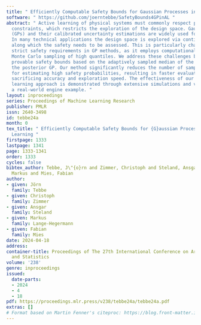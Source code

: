 ```yaml
---
title: " Efficiently Computable Safety Bounds for Gaussian Processes in Active Learning "
software: " https://github.com/joerntebbe/SafetyBounds4GPinAL "
abstract: " Active learning of physical systems must commonly respect practical safety
  constraints, which restricts the exploration of the design space. Gaussian Processes
  (GPs) and their calibrated uncertainty estimations are widely used for this purpose.
  In many technical applications the design space is explored via continuous trajectories,
  along which the safety needs to be assessed. This is particularly challenging for
  strict safety requirements in GP methods, as it employs computationally expensive
  Monte Carlo sampling of high quantiles. We address these challenges by providing
  provable safety bounds based on the adaptively sampled median of the supremum of
  the posterior GP. Our method significantly reduces the number of samples required
  for estimating high safety probabilities, resulting in faster evaluation without
  sacrificing accuracy and exploration speed. The effectiveness of our safe active
  learning approach is demonstrated through extensive simulations and validated using
  a real-world engine example. "
layout: inproceedings
series: Proceedings of Machine Learning Research
publisher: PMLR
issn: 2640-3498
id: tebbe24a
month: 0
tex_title: " Efficiently Computable Safety Bounds for {G}aussian Processes in Active
  Learning "
firstpage: 1333
lastpage: 1341
page: 1333-1341
order: 1333
cycles: false
bibtex_author: Tebbe, J\"{o}rn and Zimmer, Christoph and Steland, Ansgar and Lange-Hegermann,
  Markus and Mies, Fabian
author:
- given: Jörn
  family: Tebbe
- given: Christoph
  family: Zimmer
- given: Ansgar
  family: Steland
- given: Markus
  family: Lange-Hegermann
- given: Fabian
  family: Mies
date: 2024-04-18
address:
container-title: Proceedings of The 27th International Conference on Artificial Intelligence
  and Statistics
volume: '238'
genre: inproceedings
issued:
  date-parts:
  - 2024
  - 4
  - 18
pdf: https://proceedings.mlr.press/v238/tebbe24a/tebbe24a.pdf
extras: []
# Format based on Martin Fenner's citeproc: https://blog.front-matter.io/posts/citeproc-yaml-for-bibliographies/
---
```

